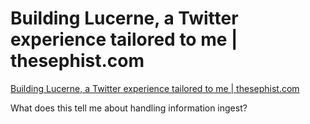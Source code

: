 # Building Lucerne, a Twitter experience tailored to me | thesephist.com
[Building Lucerne, a Twitter experience tailored to me | thesephist.com](https://thesephist.com/posts/lucerne/)

What does this tell me about handling information ingest?

<!-- #Readable -->

<!-- {BearID:058CCB57-F130-4FCE-81C5-221FF5BB752A-17816-00000509737FC1E7} -->
